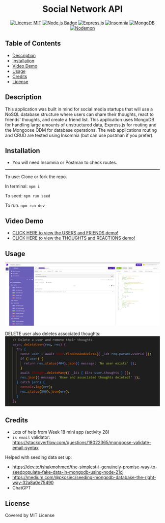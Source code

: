 <div align='center'>
  
# Social Network API

  [![License: MIT](https://img.shields.io/badge/License-MIT-yellow.svg)](https://opensource.org/licenses/MIT)
  [![Node.js Badge](https://img.shields.io/badge/Node.js-393?logo=nodedotjs&logoColor=fff&style=flat)](https://nodejs.org/en) 
  [![Express.js](https://img.shields.io/badge/express.js-%23404d59.svg?logo=express&logoColor=%2361DAFB)](https://expressjs.com/)
  [![Insomnia](https://img.shields.io/badge/Insomnia-4000BF?logo=insomnia&logoColor=white)](https://insomnia.rest/)
  [![MongoDB](https://img.shields.io/badge/MongoDB-%234ea94b.svg?logo=mongodb&logoColor=white)](https://www.mongodb.com/)
  [![Nodemon](https://img.shields.io/badge/NODEMON-%23323330.svg?logo=nodemon&logoColor=%BBDEAD)](https://www.npmjs.com/package/nodemon)

  
</div>

## Table of Contents

- [Description](#Description)
- [Installation](#installation)
- [Video Demo](#video-demo)
- [Usage](#usage)
- [Credits](#credits)
- [License](#license)

## Description

This application was built in mind for social media startups that will use a NoSQL database structure where users can share their thoughts, react to friends' thoughts, and create a friend list. This application uses MongoDB for handling large amounts of unstructured data, Express.js for routing and the Mongoose ODM for database operations. The web applications routing and CRUD are tested using Insomnia (but can use postman if you prefer).

## Installation
- You will need Insomnia or Postman to check routes.
---
To use: Clone or fork the repo.

In terminal: ```npm i```

To seed: ```npm run seed```

To run: ```npm run dev```


## Video Demo

- [CLICK HERE to view the USERS and FRIENDS demo!](https://drive.google.com/file/d/1jpLFoCs0-6Clv5CaI66PgrU4Qh8UmMtq/view?usp=sharing)
- [CLICK HERE to view the THOUGHTS and REACTIONS demo!](https://drive.google.com/file/d/1E3FP9mKNDbnVkxJcRpxslt3aYYU74Nvu/view?usp=sharing)

## Usage

![GET user and associated thoughts](./assets/Screenshot%202024-07-09%20130241.png)

DELETE user also deletes associated thoughts:
![DELETE user also deletes associated thoughts](./assets/Screenshot%202024-07-09%20130345.png)

## Credits
- Lots of help from Week 18 mini app (activity 28)
- `is email` validator: https://stackoverflow.com/questions/18022365/mongoose-validate-email-syntax

Helped with seeding data set up:
- https://dev.to/ishakmohmed/the-simplest-i-genuinely-promise-way-to-seedpopulate-fake-data-in-mongodb-using-node-21cj
- https://medium.com/@pkosiec/seeding-mongodb-database-the-right-way-32a8a0e75490
- ChatGPT

## License

Covered by MIT License
